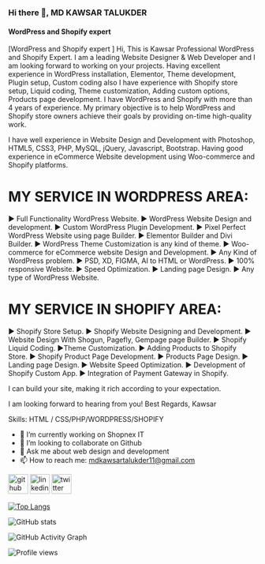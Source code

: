 ### Hi there 👋, MD KAWSAR TALUKDER
#### WordPress and Shopify expert 
[WordPress and Shopify expert ]
Hi, This is Kawsar Professional  WordPress and Shopify Expert. I am a leading Website Designer & Web Developer and I am looking forward to working on your projects. Having excellent experience in WordPress installation, Elementor, Theme development, Plugin setup, Custom coding also I have experience with Shopify store setup, Liquid coding, Theme customization, Adding custom options, Products page development. I have WordPress and Shopify with more than 4 years of experience. My primary objective is to help WordPress and Shopify store owners achieve their goals by providing on-time high-quality work.

I have well experience in Website Design and Development with Photoshop, HTML5, CSS3, PHP, MySQL, jQuery, Javascript, Bootstrap. Having good experience in eCommerce Website development using Woo-commerce and Shopify platforms.

MY SERVICE IN WORDPRESS AREA:
==========

► Full Functionality WordPress Website.
► WordPress Website Design and development.
► Custom WordPress Plugin Development.
► Pixel Perfect WordPress Website using page Builder.
► Elementor Builder and Divi Builder.
► WordPress Theme Customization is any kind of theme.
► Woo-commerce for eCommerce website Design and Development.
► Any Kind of WordPress problem.
► PSD, XD, FIGMA, AI to HTML or WordPress.
► 100% responsive Website.
► Speed Optimization.
► Landing page Design.
► Any type of WordPress Website.

MY SERVICE IN SHOPIFY AREA:
==========
► Shopify Store Setup.
► Shopify Website Designing and Development.
► Website Design With Shogun, Pagefly, Gempage page Builder.
► Shopify Liquid Coding.
►Theme Customization.
► Adding Products to Shopify Store.
► Shopify Product Page Development.
► Products Page Design.
► Landing page Design.
► Website Speed Optimization.
► Development of Shopify Custom App.
► Integration of Payment Gateway in Shopify.

I can build your site, making it rich according to your expectation.

I am looking forward to hearing from you!
Best Regards,
Kawsar

Skills:  HTML / CSS/PHP/WORDPRESS/SHOPIFY

- 🔭 I’m currently working on Shopnex IT 
- 👯 I’m looking to collaborate on Github 
- 💬 Ask me about web design and development 
- 📫 How to reach me: mdkawsartalukder11@gmail.com 


[<img src='https://cdn.jsdelivr.net/npm/simple-icons@3.0.1/icons/github.svg' alt='github' height='40'>](https://github.com/kawsartalukder)  [<img src='https://cdn.jsdelivr.net/npm/simple-icons@3.0.1/icons/linkedin.svg' alt='linkedin' height='40'>](https://www.linkedin.com/in/kawsartalukder/)  [<img src='https://cdn.jsdelivr.net/npm/simple-icons@3.0.1/icons/twitter.svg' alt='twitter' height='40'>](https://twitter.com/@jckjon1)  

[![Top Langs](https://github-readme-stats.vercel.app/api/top-langs/?username=kawsartalukder)](https://github.com/anuraghazra/github-readme-stats)

![GitHub stats](https://github-readme-stats.vercel.app/api?username=kawsartalukder&show_icons=true&count_private=true)  

![GitHub Activity Graph](https://activity-graph.herokuapp.com/graph?username=kawsartalukder)  

![Profile views](https://gpvc.arturio.dev/kawsartalukder)  
